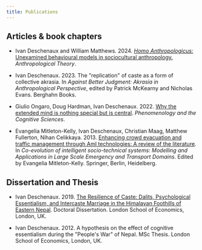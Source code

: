```yaml
---
title: Publications
---
```


## Articles & book chapters

- Ivan Deschenaux and William Matthews. 2024. [_Homo Anthropologicus:_ Unexamined behavioural models in sociocultural anthropology.](https://doi.org/10.1177/14634996241231670) _Anthropological Theory_.

- Ivan Deschenaux. 2023. The "replication" of caste as a form of collective akrasia. In _Against Better Judgment: Akrasia in Anthropological Perspective_, edited by Patrick McKearny and Nicholas Evans. Berghahn Books.

- Giulio Ongaro, Doug Hardman, Ivan Deschenaux. 2022. [Why the extended mind is nothing special but is central](https://doi.org/10.1007/s11097-022-09827-5). _Phenomenology and the Cognitive Sciences_.

- Evangelia Mitleton-Kelly, Ivan Deschenaux, Christian Maag, Matthew Fullerton, Nihan Celikkaya. 2013. [Enhancing crowd evacuation and traffic management through AmI technologies: A review of the literature](https://link.springer.com/chapter/10.1007/978-3-642-36614-7_2). In _Co-evolution of intelligent socio-technical systems: Modelling and Applications in Large Scale Emergency and Transport Domains_. Edited by Evangelia Mitleton-Kelly. Springer, Berlin, Heidelberg.



## Dissertation and Thesis

- Ivan Deschenaux. 2019. [The Resilience of Caste: Dalits, Psychological Essentialism, and Intercaste Marriage in the Himalayan Foothills of Eastern Nepal](http://etheses.lse.ac.uk/4061/1/Deschenaux__Resilience-caste-Dalits.pdf). Doctoral Dissertation. London School of Economics, London, UK.

- Ivan Deschenaux. 2012. A hypothesis on the effect of cognitive essentialism during the "People's War" of Nepal. MSc Thesis. London School of Economics, London, UK.
